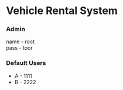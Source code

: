 <h1>Vehicle Rental System</h1>
<h3>Admin</h3>
<span>name - root</span><br>
<span>pass - toor</span>

<h3>Default Users</h3>
<ul>
  <li>A - 1111
  <li>B - 2222
</ul>
